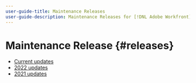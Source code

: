 ```yaml
---
user-guide-title: Maintenance Releases
user-guide-description: Maintenance Releases for [!DNL Adobe Workfront]
---
```


# Maintenance Release {#releases}

+ [Current updates](current-updates.md)
+ [2022 updates](2022-updates.md)
+ [2021 updates](2021-updates.md)

<!--

Articles must be added to this TOC file in order to render.

Use this list format to specify links to articles and section headings that expand and collapse in the left rail of the user guide.

An article link CANNOT be used as a section heading.

2022 Updates https://one.workfront.com/s/article/Workfront-Maintenance-Updates-1882317350
2021 Updates https://one.workfront.com/s/article/Workfront-Maintenance-Updates-Archive-2021


-->
